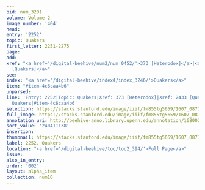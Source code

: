 ```yaml
---
pid: num_3201
volume: Volume 2
image_number: '404'
head:
entry: '2252'
topic: Quakers
first_letter: 2251-2275
page:
add:
xref: "<a href='/digital-beehive/num2/num_0452/'>373 [Heterodox]</a>|<a href='/digital-beehive/num10/num_3409/'>2433
  [Quakers]</a>"
see:
index: "<a href='/digital-beehive/index4/index_3246/'>Quakers</a>"
item: "#item-4c6caa4b6"
unparsed:
line: 'Entry: 2252|Topic: Quakers|Xref: 373 [Heterodox]|Xref: 2433 [Quakers]|Index:
  Quakers|#item-4c6caa4b6'
selection: https://stacks.stanford.edu/image/iiif/fm855tg5659/1607_0871/814,1138,2871,989/full/0/default.jpg
full_image: https://stacks.stanford.edu/image/iiif/fm855tg5659/1607_0871/full/full/0/default.jpg
annotation_uri: http://beehive-anno.library.upenn.edu/annotation/1680022279278
sort_value: '240411138'
insertion:
thumbnail: https://stacks.stanford.edu/image/iiif/fm855tg5659/1607_0871/814,1138,600,180/250,/0/default.jpg
label: 2252. Quakers
location: "<a href='/digital-beehive/toc/toc2_394/'>Full Page</a>"
issue:
also_in_entry:
order: '002'
layout: alpha_item
collection: num10
---
```

